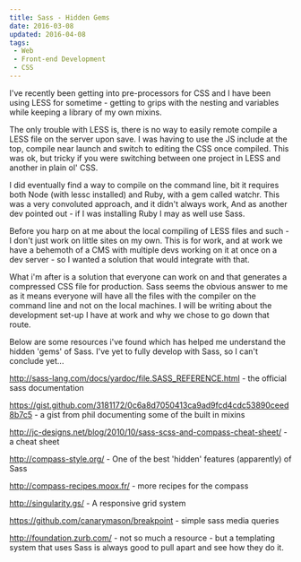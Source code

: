 ```yaml
---
title: Sass - Hidden Gems
date: 2016-03-08
updated: 2016-04-08
tags:
 - Web
 - Front-end Development
 - CSS
---
```


<p>I've recently been getting into pre-processors for CSS and I have been using LESS for sometime - getting to grips with the nesting and variables while keeping a library of my own mixins.</p>

<p>The only trouble with LESS is, there is no way to easily remote compile a LESS file on the server upon save. I was having to use the JS include at the top, compile near launch and switch to editing the CSS once compiled. This was ok, but tricky if you were switching between one project in LESS and another in plain ol' CSS.</p>



<p>I did eventually find a way to compile on the command line, bit it requires both Node (with lessc installed) and Ruby, with a gem called watchr. This was a very convoluted approach, and it didn't always work, And as another dev pointed out - if I was installing Ruby I may as well use Sass.</p>



<p>Before you harp on at me about the local compiling of LESS files and such - I don't just work on little sites on my own. This is for work, and at work we have a behemoth of a CMS with multiple devs working on it at once on a dev server - so I wanted a solution that would integrate with that.</p>



<p>What i'm after is a solution that everyone can work on and that generates a compressed CSS file for production. Sass seems the obvious answer to me as it means everyone will have all the files with the compiler on the command line and not on the local machines. I will be writing about the development set-up I have at work and why we chose to go down that route.</p>



<p>Below are some resources i've found which has helped me understand the hidden 'gems' of Sass. I've yet to fully develop with Sass, so I can't conclude yet...</p>



<p><a href="http://sass-lang.com/docs/yardoc/file.SASS_REFERENCE.html">http://sass-lang.com/docs/yardoc/file.SASS_REFERENCE.html</a> - the official sass documentation</p>



<p><a href="https://gist.github.com/3181172/0c6a8d7050413ca9ad9fcd4cdc53890ceed8b7c5">https://gist.github.com/3181172/0c6a8d7050413ca9ad9fcd4cdc53890ceed8b7c5</a> - a gist from phil documenting some of the built in mixins</p>



<p><a href="http://jc-designs.net/blog/2010/10/sass-scss-and-compass-cheat-sheet/">http://jc-designs.net/blog/2010/10/sass-scss-and-compass-cheat-sheet/</a> - a cheat sheet</p>



<p><a href="http://compass-style.org/">http://compass-style.org/</a> - One of the best 'hidden' features (apparently) of Sass</p>



<p><a href="http://compass-recipes.moox.fr/">http://compass-recipes.moox.fr/</a> - more recipes for the compass</p>



<p><a href="http://singularity.gs/">http://singularity.gs/</a> - A responsive grid system</p>



<p><a href="https://github.com/canarymason/breakpoint">https://github.com/canarymason/breakpoint</a> - simple sass media queries</p>



<p><a href="http://foundation.zurb.com/">http://foundation.zurb.com/</a> - not so much a resource - but a templating system that uses Sass is always good to pull apart and see how they do it.</p>